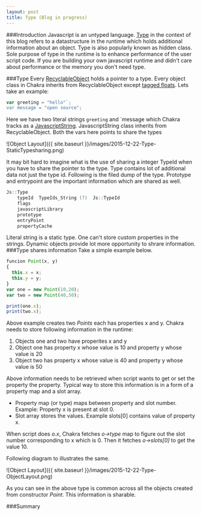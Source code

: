 ```yaml
---
layout: post
title: Type (Blog in progress)
---
```


###Introduction
Javascript is an untyped language. [Type](https://github.com/Microsoft/ChakraCore/blob/master/lib/Runtime/Types/Type.h#L22) in the context of this blog refers to a datastructure in the runtime which holds additional information about an object. Type is also popularly known as hidden class. Sole purpose of type in the runtime is to enhance performance of the user script code. If you are building your own javascript runtime and didn't care about performance or the memory you don't need type. 

###Type
Every [RecyclableObject](https://github.com/Microsoft/ChakraCore/blob/master/lib/Runtime/Types/RecyclableObject.h#L191) holds a pointer to a type. Every object class in Chakra inherits from RecyclableObject except [tagged floats](http://abchatra.github.io/TaggedFloat/). Lets take an example:

```js
var greeting = "hello"`;
var message = "open source";
```

Here we have two literal strings `greeting` and `message which Chakra tracks as a [JavascriptString](https://github.com/Microsoft/ChakraCore/blob/master/lib/Runtime/Library/JavascriptString.h#L50). JavascriptString class inherits from RecyclableObject. Both the vars here points to share the types

![Object Layout]({{ site.baseurl }}/images/2015-12-22-Type-StaticTypesharing.png)

It may bit hard to imagine what is the use of sharing a integer TypeId when you have to share the pointer to the type. Type contains lot of additional data not just the type id. Following is the filed dump of the type. Prototype and entrypoint are the important information which are shared as well.

```C++
Js::Type
	typeId	TypeIds_String (7)	Js::TypeId
	flags		
	javascriptLibrary
	prototype
	entryPoint
	propertyCache
```

Literal string is a static type. One can't store custom properties in the strings. Dynamic objects provide lot more opportunity to shrare information. 
###Type shares information
Take a simple example below.

```js
funcion Point(x, y)
{ 
  this.x = x;
  this.y = y;
}
var one = new Point(10,20);
var two = new Point(40,50);

print(one.x);
print(two.x);
```

Above example creates two *Points* each has properties x and y. Chakra needs to store following information in the runtime:

1.  Objects one and two have properites x and y
2.  Object one has property x whose value is 10 and property y whose value is 20
3.  Object two has property x whose value is 40 and property y whose value is 50

Above information needs to be retrieved when script wants to get or set the property the property. Typical way to store this information is in a form of a property map and a slot array.

- Property map (or type) maps between property and slot number. Example: Property x is present at slot 0. 
- Slot array stores the values. Example slots[0] contains value of property x. 

When script does *o.x*, Chakra fetches *o->type* map to figure out the slot number corresponding to x which is 0. Then it fetches *o->slots[0]* to get the value 10. 

Following diagram to illustrates the same. 

![Object Layout]({{ site.baseurl }}/images/2015-12-22-Type-ObjectLayout.png)

As you can see in the above type is common across all the objects created from constructor *Point*. This information is sharable. 




  


###Summary
